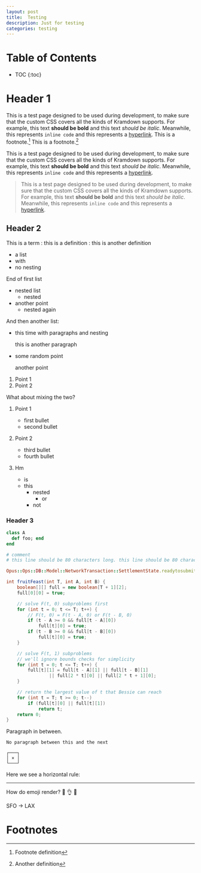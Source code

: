 ```yaml
---
layout: post
title:  Testing
description: Just for testing
categories: testing
---
```


# Table of Contents

- TOC
{:toc}

# Header 1

This is a test page designed to be used during development, to make sure that
the custom CSS covers all the kinds of Kramdown supports. For example,
this text **should be bold** and this text *should be italic*. Meanwhile, this
represents `inline code` and this represents a [hyperlink](#header-2).
This is a footnote.[^1] This is a footnote.[^footnote]

This is a test page designed to be used during development, to make sure that
the custom CSS covers all the kinds of Kramdown supports. For example,
this text **should be bold** and this text *should be italic*. Meanwhile, this
represents `inline code` and this represents a [hyperlink](#).

> This is a test page designed to be used during development, to make sure that
> the custom CSS covers all the kinds of Kramdown supports. For example,
> this text **should be bold** and this text *should be italic*. Meanwhile, this
> represents `inline code` and this represents a [hyperlink](#).

## Header 2

This is a term
: this is a definition
: this is another definition

- a list
- with
- no nesting

End of first list

- nested list
    - nested
- another point
    - nested again

And then another list: 

- this time with paragraphs and nesting

  this is another paragraph

- some random point

  another point

1.  Point 1
2.  Point 2

What about mixing the two?

1. Point 1
    - first bullet
    - second bullet

2. Point 2
    - third bullet
    - fourth bullet

1. Hm
    - is
    - this
        - nested
            - or 
        - not

### Header 3

```ruby
class A
  def foo; end
end

# comment
# this line should be 80 characters long. this line should be 80 characters long

Opus::Ops::DB::Model::NetworkTransaction::SettlementState.readytosubmit(arg0, arg1, arg2, arg3)
```

```java
int fruitFeast(int T, int A, int B) {
    boolean[][] full = new boolean[T + 1][2];
    full[0][0] = true;

    // solve F(t, 0) subproblems first
    for (int t = 0; t <= T; t++) {
        // F(t, 0) = F(t - A, 0) or F(t - B, 0)
        if (t - A >= 0 && full[t - A][0])
            full[t][0] = true;
        if (t - B >= 0 && full[t - B][0])
            full[t][0] = true;
    }

    // solve F(t, 1) subproblems
    // we'll ignore bounds checks for simplicity
    for (int t = 0; t <= T; t++) {
        full[t][1] = full[t - A][1] || full[t - B][1]
                || full[2 * t][0] || full[2 * t + 1][0];
    }

    // return the largest value of t that Bessie can reach
    for (int t = T; t >= 0; t--)
        if (full[t][0] || full[t][1])
            return t;
    return 0;
}
```

Paragraph in between.


    No paragraph between this and the next


```
┌───┐
│ × │
└───┘
```


Here we see a horizontal rule:

- - -


How do emoji render? 🤔 👌 🚀

SFO -> LAX

# Footnotes

[^1]: Footnote definition

[^footnote]: Another definition
